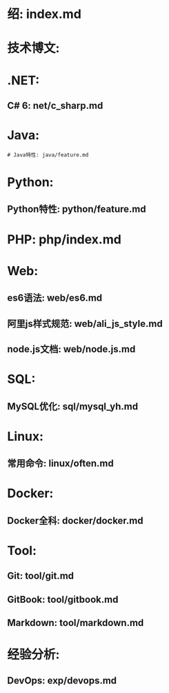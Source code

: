 # 绍: index.md 
# 技术博文: 
# .NET: 
## C# 6: net/c_sharp.md
# Java: 
    # Java特性: java/feature.md 
# Python: 
## Python特性: python/feature.md 
# PHP: php/index.md    
# Web:
## es6语法: web/es6.md
## 阿里js样式规范: web/ali_js_style.md
## node.js文档: web/node.js.md
# SQL:
## MySQL优化: sql/mysql_yh.md
# Linux: 
## 常用命令: linux/often.md
# Docker: 
## Docker全科: docker/docker.md    
# Tool: 
## Git: tool/git.md
## GitBook: tool/gitbook.md
## Markdown: tool/markdown.md
# 经验分析:
## DevOps: exp/devops.md   